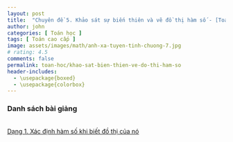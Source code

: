 ```yaml
---
layout: post
title:  "Chuyên đề 5. Khảo sát sự biến thiên và vẽ đồ thị hàm số - [Toán cao cấp]"
author: john
categories: [ Toán học ]
tags: [ Toán cao cấp ]
image: assets/images/math/anh-xa-tuyen-tinh-chuong-7.jpg
# rating: 4.5
comments: false
permalink: toan-hoc/khao-sat-bien-thien-ve-do-thi-ham-so
header-includes:
  - \usepackage{boxed}
  - \usepackage{colorbox}
---
```



<h3>Danh sách bài giảng</h3><br>
<a href="https://forms.gle/aQuHDYUvE8PV8B2H8" title="Xác định hàm số khi biết đồ thị của nó" target="_blank"> Dạng 1. Xác định hàm số khi biết đồ thị của nó</a>
